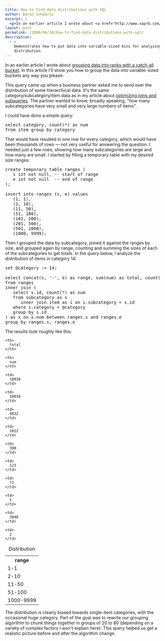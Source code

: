 ```yaml
---
title: How to find data distributions with SQL
author: Baron Schwartz
excerpt: |
  <p>In an earlier article I wrote about <a href="http://www.xaprb.com/blog/2005/09/28/grouping-data-with-catch-all-ranks/">grouping data into ranks with a catch-all bucket</a>.  In this article I'll show you how to group the data into variable-sized buckets any way you please.</p>
layout: post
permalink: /2006/06/10/how-to-find-data-distributions-with-sql/
description:
  - >
    Demonstrates how to put data into variable-sized bins for analyzing its
    distribution.
---
```

In an earlier article I wrote about [grouping data into ranks with a catch-all bucket][1]. In this article I'll show you how to group the data into variable-sized buckets any way you please.

This query came up when a business partner asked me to send over the distribution of some hierarchical data. It's the same category/subcategory/item data as in my article about [optimizing joins and subqueries][2]. The partner wanted to know, broadly speaking, "how many subcategories have very small and very large numbers of items".

I could have done a simple query:

<pre>select category, count(*) as num
from item group by category</pre>

That would have resulted in one row for every category, which would have been thousands of rows &#8212; not very useful for answering the question. I needed just a few rows, showing how many subcategories are large and how many are small. I started by filling a temporary table with my desired size ranges:

<pre>create temporary table ranges (
   s int not null, -- start of range
   e int not null  -- end of range
);

insert into ranges (s, e) values
   (1, 1),
   (2, 10),
   (11, 50),
   (51, 100),
   (101, 200),
   (201, 500),
   (501, 1000),
   (1000, 9999);</pre>

Then I grouped the data by subcategory, joined it against the ranges by size, and grouped again by range, counting and summing the sizes of each of the subcategories to get totals. In the query below, I analyze the distribution of items in category 14:

<pre>set @category := 14;

select concat(s, '-', e) as range, sum(num) as total, count(*) as num
from ranges
inner join (
   select s.id, count(*) as num
   from subcategory as s
      inner join item as i on i.subcategory = s.id
   where s.category = @category
   group by s.id
) as x on x.num between ranges.s and ranges.e
group by ranges.s, ranges.e</pre>

The results look roughly like this:

<table class="borders collapsed">
  <caption>Distribution</caption> <tr>
    <th>
      range
    </th>
    
    <th>
      total
    </th>
    
    <th>
      num
    </th>
  </tr>
  
  <tr>
    <td>
      1-1
    </td>
    
    <td>
      10038
    </td>
    
    <td>
      10038
    </td>
  </tr>
  
  <tr>
    <td>
      2-10
    </td>
    
    <td>
      4032
    </td>
    
    <td>
      1012
    </td>
  </tr>
  
  <tr>
    <td>
      11-50
    </td>
    
    <td>
      300
    </td>
    
    <td>
      123
    </td>
  </tr>
  
  <tr>
    <td>
      51-100
    </td>
    
    <td>
      72
    </td>
    
    <td>
      1
    </td>
  </tr>
  
  <tr>
    <td>
      1000-9999
    </td>
    
    <td>
      3040
    </td>
    
    <td>
      2
    </td>
  </tr>
</table>

The distribution is clearly biased towards single-item categories, with the occasional huge category. Part of the goal was to rewrite our grouping algorithm to chunk things together in groups of 20 to 80 (depending on a variety of complex factors I won't explain here). This query helped us get a realistic picture before and after the algorithm change.

 [1]: /blog/2005/09/28/grouping-data-with-catch-all-ranks/
 [2]: /blog/2006/04/30/how-to-optimize-subqueries-and-joins-in-mysql/
